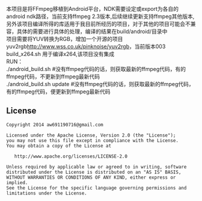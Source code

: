 本项目是将FFmpeg移植到Android平台，NDK需要设定或export为各自的android ndk路径，当前支持ffmpeg 2.3版本,后续继续更新支持ffmpeg其他版本,另外该项目编译所得的库适用于我目前所经历的项目，对于其他的项目可能会不兼容，具体的需要进行具体的处理，编译的结果在build/android/目录中 <br/>
项目需要将YUV转换为RGB，增加一个开源的项目yuv2rgb<http://www.wss.co.uk/pinknoise/yuv2rgb>，当前版本003<br/>
build_x264.sh 用于编译x264,该项目没有集成<br/>
RUN：<br/>
  ./android_build.sh  #没有ffmpeg代码的话，则获取最新的ffmpeg代码，有的ffmpeg代码，不更新到ffmpeg最新代码<br/>
  ./android_build.sh  update  #没有ffmpeg代码的话，则获取最新的ffmpeg代码，有的ffmpeg代码，便更新到ffmpeg最新代码



## License

    Copyright 2014 aw691190716@gmail.com

    Licensed under the Apache License, Version 2.0 (the "License");
    you may not use this file except in compliance with the License.
    You may obtain a copy of the License at

       http://www.apache.org/licenses/LICENSE-2.0

    Unless required by applicable law or agreed to in writing, software
    distributed under the License is distributed on an "AS IS" BASIS,
    WITHOUT WARRANTIES OR CONDITIONS OF ANY KIND, either express or implied.
    See the License for the specific language governing permissions and
    limitations under the License.
